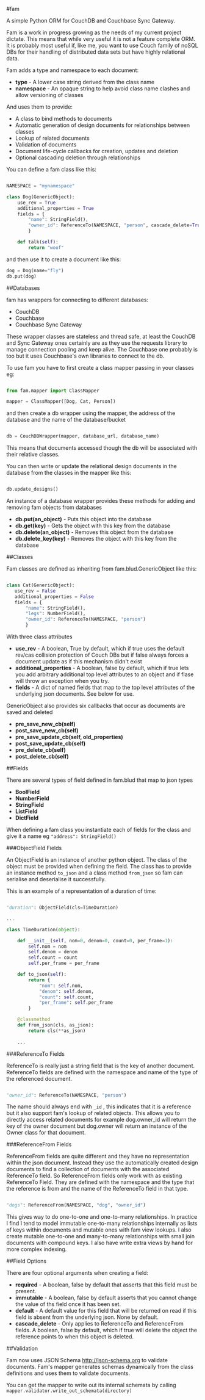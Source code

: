 #fam

A simple Python ORM for CouchDB and Couchbase Sync Gateway. 

Fam is a work in progress growing as the needs of my current project dictate. This means that while very useful it is not a feature complete ORM. It is probably most useful if, like me, you want to use Couch family of noSQL DBs for their handling of distributed data sets but have highly relational data.

Fam adds a type and namespace to each document:

- **type** - A lower case string derived from the class name
- **namespace** - An opaque string to help avoid class name clashes and allow versioning of classes

And uses them to provide:

- A class to bind methods to documents
- Automatic generation of design documents for relationships between classes
- Lookup of related documents
- Validation of documents
- Document life-cycle callbacks for creation, updates and deletion
- Optional cascading deletion through relationships

You can define a fam class like this:

```python

NAMESPACE = "mynamespace"

class Dog(GenericObject):
    use_rev = True
    additional_properties = True
    fields = {
        "name": StringField(),
        "owner_id": ReferenceTo(NAMESPACE, "person", cascade_delete=True)
        }

    def talk(self):
        return "woof"

```

and then use it to create a document like this:

```python
dog = Dog(name="fly")
db.put(dog)

```

##Databases

fam has wrappers for connecting to different databases:

- CouchDB
- Couchbase
- Couchbase Sync Gateway

These wrapper classes are stateless and thread safe, at least the CouchDB and Sync Gateway ones certainly are as they use the requests library to manage connection pooling and keep alive. The Couchbase one probably is too but it uses Couchbase's own libraries to connect to the db.
 
 To use fam you have to first create a class mapper passing in your classes eg:
 
 ```python
 
from fam.mapper import ClassMapper
 
mapper = ClassMapper([Dog, Cat, Person])

 ```
 and then create a db wrapper using the mapper, the address of the database and the name of the database/bucket
 
 ```python
 
db = CouchDBWrapper(mapper, database_url, database_name)
 
 ```
 
 This means that documents accessed though the db will be associated with their relative classes.
 
 You can then write or update the relational design documents in the database from the classes in the mapper like this:
 
 ```python
 
db.update_designs()
 
```

An instance of a database wrapper provides these methods for adding and removing fam objects from databases

- **db.put(an_object)** - Puts this object into the database
- **db.get(key)** - Gets the object with this key from the database
- **db.delete(an_object)** - Removes this object from the database
- **db.delete_key(key)** - Removes the object with this key from the database


##Classes
 
 Fam classes are defined as inheriting from fam.blud.GenericObject like this:


 ```python 
 
class Cat(GenericObject):
    use_rev = False
    additional_properties = False
    fields = {
        "name": StringField(),
        "legs": NumberField(),
        "owner_id": ReferenceTo(NAMESPACE, "person")
        }
 
 ```
 
 With three class attributes
 
 - **use_rev** - A boolean, True by default, which if true uses the default rev/cas collision protection of Couch DBs but if false always forces a document update as if this mechanism didn't exist
 - **additional_properties** - A boolean, false by default, which if true lets you add arbitrary additional top level attributes to an object and if flase will throw an exception when you try.
 - **fields** - A dict of named fields that map to the top level attributes of the underlying json documents. See below for use.
 
GenericObject also provides six callbacks that occur as documents are saved and deleted

- **pre_save_new_cb(self)**
- **post_save_new_cb(self)**
- **pre_save_update_cb(self, old_properties)**
- **post_save_update_cb(self)**
- **pre_delete_cb(self)**
- **post_delete_cb(self)**
      
##Fields
 
There are several types of field defined in fam.blud that map to json types
 
- **BoolField**
- **NumberField**
- **StringField**
- **ListField**
- **DictField**

When defining a fam class you instantiate each of fields for the class and give it a name eg `"address": StringField()`

###ObjectField Fields

An ObjectField is an instance of another python object. The class of the object must be provided when defining the field. The class has to provide an instance method `to_json` and a class method `from_json` so fam can serialise and deserialise it successfully.

This is an example of a representation of a duration of time:

```python

"duration": ObjectField(cls=TimeDuration)

...

class TimeDuration(object):

    def __init__(self, nom=0, denom=0, count=0, per_frame=1):
        self.nom = nom
        self.denom = denom
        self.count = count
        self.per_frame = per_frame

    def to_json(self):
        return {
            "nom": self.nom,
            "denom": self.denom,
            "count": self.count,
            "per_frame": self.per_frame
        }

    @classmethod
    def from_json(cls, as_json):
        return cls(**as_json)
        
    ...

```

###ReferenceTo Fields

ReferenceTo is really just a string field that is the key of another document. ReferenceTo fields are defined with the namespace and name of the type of the referenced document. 

```python 

"owner_id": ReferenceTo(NAMESPACE, "person")

```

The name should always end with `_id` , this indicates that it is a reference but it also support fam's lookup of related objects. This allows you to directly access related documents for example dog.owner_id will return the key of the owner document but dog.owner will return an instance of the Owner class for that document.

###ReferenceFrom Fields

ReferenceFrom fields are quite different and they have no representation within the json document. Instead they use the automatically created design documents to find a collection of documents with the associated ReferenceTo field. So ReferenceFrom fields only work with as existing ReferenceTo Field. They are defined with the namespace and the type that the reference is from and the name of the ReferenceTo field in that type.

```python

"dogs": ReferenceFrom(NAMESPACE, "dog", "owner_id")

```
This gives way to do one-to-one and one-to-many relationships. In practice I find I tend to model immutable one-to-many relationships internally as lists of keys within documents and mutable ones with fam view lookups. I also create mutable one-to-one and many-to-many relationships with small join documents with compound keys. I also have write extra views by hand for more complex indexing.

##Field Options

There are four optional arguments when creating a field:

- **required** - A boolean, false by default that asserts that this field must be present.
- **immutable** - A boolean, false by default asserts that you cannot change the value of ths field once it has been set.
- **default** - A default value for this field that will be returned on read if this field is absent from the underlying json. None by default.
- **cascade_delete** - Only applies to ReferenceTo and ReferenceFrom fields. A boolean, false by default, which if true will delete the object the reference points to when this object is deleted.


##Validation

Fam now uses JSON Schema http://json-schema.org to validate documents. Fam's mapper generates schemas dynamically from the class definitions and uses them to validate documents.

You can get the mapper to write out its internal schemata by calling ```mapper.validator.write_out_schemata(directory)```


